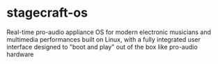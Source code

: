 stagecraft-os
=============

Real-time pro-audio appliance OS for modern electronic musicians and multimedia performances built on Linux, with a fully integrated user interface designed to "boot and play" out of the box like pro-audio hardware
